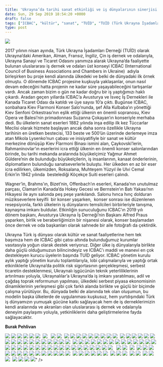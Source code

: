```yaml
---
title: 'Ukrayna’da tarihi sanat etkinliği ve iş dünyalarının sinerjisi'
date: Sun, 29 Sep 2019 18:54:20 +0000
draft: false
tags: ["ICBAC", "kültür", "sanat", "TUİD", "TUİD (Türk Ukrayna İşadamları Derneği)", "Ukrayna Türk İş Dünyası", "Ukrayna Türk toplumu"]
type: post
---
```


![](http://burakpehlivan.org/wp-content/uploads/2019/09/IMG_1180-36-1.jpg)

2017 yılının nisan ayında, Türk Ukrayna İşadamları Derneği (TUİD) olarak Ukrayna’daki Amerikan, Alman, Fransız, İngiliz, Çin iş dernek ve odalarıyla, Ukrayna Sanayi ve Ticaret Odasını yanımıza alarak Ukrayna’da faaliyette bulunan uluslararası iş dernek ve odaları üst konseyi ICBAC (International Council of Business Associations and Chambers in Ukraine)  adıyla birleşirken bu proje kendi alanında ülkedeki ve belki de dünyadaki ilk örnek olmuştu. O dönemde ICBAC projesine kuşkuyla yaklaşanlar, onun nasıl devam edeceğini hatta projenin ne kadar süre yaşayabileceğini tartışanlar vardı. Ancak zaman bizim o gün ne kadar doğru bir iş yaptığımızı haklı çıkardı. Aradan geçen yıllarda ICBAC’a Avusturya ve İsveç İş Dernekleri ile Kanada Ticaret Odası da katıldı ve üye sayısı 10’a çıktı. Bugünse ICBAC, sonbahara Kiev Flarmoni Konser Salo’nunda, şef Alla Kulbaba’ın yönettiği Kiev Senfoni Orkestrası’nın eşlik ettiği ülkenin en önemli sopranosu, Kiev Opera ve Balesi’nin primadonnası Suzanna Çokayan’ın konseriyle merhaba dedi. Bu ülkelerin sanat eserleri 1882 yılında inşa edilip ilk kez Tüccarlar Meclisi olarak hizmete başlayan ancak daha sonra özellikle Ukrayna tarihinin en üretken bestecisi, 133 beste ve 500’ün üzerinde derlemeye imza atan Mikola Lysenko’nun çabası ve inisiyatifiyle bir sanat ve kültür merkezine dönüşüp Kiev Flarmoni Binası ismini alan, Çaykovski’lerin, Rahmaninovlar’ın eserlerini icra ettiği ülkenin en önemli konser salonlarından birinde, bu tarihi mekanda aralarında büyükelçimiz Yağmur Ahmet Güldere’nin de bulunduğu büyükelçilerin, iş insanlarının, kanaat önderlerinin, diplomatların bulunduğu sanatseverlerle buluştu. Her ülkeden en az bir eser icra edilirken, ülkemizden, Roksalana, Muhteşem Yüzyıl ile Ulvi Cemal Erkin’in 1942 yılında  bestelediği Köçekçe Suiti eserleri çalındı.

Wagner’in, Brahms’ın, Bizet’nin, Offenbach’ın eserleri, Kanada’nın unutulmaz parçası, Claman’ın Kanada’da Hokey Gecesi ve Bernstein’ın Batı Yakası’nın Hikayesi ile aynı salonda peş peşe yankılandı. Salonu hınca hınç dolduran müzikseverlere keyifli  bir konser yaşarken,  konser sonrası ise düzenlenen resepsiyonla, farklı ülkelerin iş dünyalarını temsilcileri birbirleriyle tanışma, kaynaşma imkanı buldular. Etkinliğin sunuculuğunu ICBAC’ın 2019 yılı dönem başkanı, Avusturya Ukrayna İş Derneği’nin Başkanı Alfred Praus yaparken, birlik ve beraberliğimizin bir nişanesi olarak, konser başlamadan önce dernek ve oda başkanları olarak sahnede bir aile fotoğrafı da çektirdik.

Ukrayna Türk iş dünyası olarak kültür ve sanat faaliyetlerine hem tek başımıza hem de ICBAC gibi çatısı altında bulunduğumuz kurumlar vasıtasıyla yoğun olarak destek veriyoruz. Diğer ülke iş dünyalarıyla birlikte daha güçlü olduğumuzun bilincindeyiz ve ICBAC’ı maddi ve manevi en çok destekleyen kurucu üyelerin başında TUİD geliyor. ICBAC yönetim kurulu aylık yaptığı yönetim kurulu toplantılarıyla, lobi çalışmalarıyla ve yaptığı ortak etkinliklerle Ukrayna’da politik risk sigortasının gerçekleşmesi, serbest ticaretin desteklenmesi, Ukraynalı işgücünün teknik yeterliliklerinin artırılması yoluyla, Ukraynalılar’a Ukrayna’da iş imkanı yaratılması, adil ve çağdaş toprak reformunun yapılması, ülkedeki serbest piyasa ekonomisinin dinamiklerinin yerleşmesi gibi çok farklı alanda birlikte ve güçlü bir biçimde çalışma yürütüyor. Bu, dünyada belki de alanında tek olan oluşumun, bu modelin başka ülkelerde de uygulanması kuşkusuz, hem yurtdışındaki Türk iş dünyamızın yumuşak gücüne katkı sağlayacak hem de iş derneklerimizin kendi aralarında ve akranları olan uluslararası iş dernek ve odalarıyla deneyim paylaşımı yoluyla, yetkinliklerini daha geliştirmelerine fayda sağlayacaktır.

**Burak Pehlivan** 

![](http://burakpehlivan.org/wp-content/uploads/2019/09/IMG_1514-158.jpg) ![](http://burakpehlivan.org/wp-content/uploads/2019/09/IMG_1523-162.jpg) ![](http://burakpehlivan.org/wp-content/uploads/2019/09/IMG_1526-163.jpg) ![](http://burakpehlivan.org/wp-content/uploads/2019/09/IMG_1529-164.jpg) ![](http://burakpehlivan.org/wp-content/uploads/2019/09/IMG_1534-166.jpg) ![](http://burakpehlivan.org/wp-content/uploads/2019/09/IMG_1537-167.jpg)  ![](http://burakpehlivan.org/wp-content/uploads/2019/09/IMG_1563-173.jpg)   ![](http://burakpehlivan.org/wp-content/uploads/2019/09/IMG_1576-180.jpg) ![](http://burakpehlivan.org/wp-content/uploads/2019/09/IMG_1578-181.jpg)  ![](http://burakpehlivan.org/wp-content/uploads/2019/09/IMG_1617-203.jpg) ![](http://burakpehlivan.org/wp-content/uploads/2019/09/IMG_1072-2.jpg) ![](http://burakpehlivan.org/wp-content/uploads/2019/09/IMG_1073-3.jpg) ![](http://burakpehlivan.org/wp-content/uploads/2019/09/IMG_1074-4.jpg) ![](http://burakpehlivan.org/wp-content/uploads/2019/09/IMG_1075-5.jpg) ![](http://burakpehlivan.org/wp-content/uploads/2019/09/IMG_1081-6.jpg) ![](http://burakpehlivan.org/wp-content/uploads/2019/09/IMG_1082-7.jpg) ![](http://burakpehlivan.org/wp-content/uploads/2019/09/IMG_1083-8.jpg) ![](http://burakpehlivan.org/wp-content/uploads/2019/09/IMG_1085-9.jpg)  ![](http://burakpehlivan.org/wp-content/uploads/2019/09/IMG_1097-12.jpg) ![](http://burakpehlivan.org/wp-content/uploads/2019/09/IMG_1098-13.jpg) ![](http://burakpehlivan.org/wp-content/uploads/2019/09/IMG_1100-15.jpg) ![](http://burakpehlivan.org/wp-content/uploads/2019/09/IMG_1102-16.jpg) ![](http://burakpehlivan.org/wp-content/uploads/2019/09/IMG_1104-17.jpg) ![](http://burakpehlivan.org/wp-content/uploads/2019/09/IMG_1111-19.jpg) ![](http://burakpehlivan.org/wp-content/uploads/2019/09/IMG_1113-20.jpg) ![](http://burakpehlivan.org/wp-content/uploads/2019/09/IMG_1117-21.jpg) ![](http://burakpehlivan.org/wp-content/uploads/2019/09/IMG_1128-23.jpg) ![](http://burakpehlivan.org/wp-content/uploads/2019/09/IMG_1129-24.jpg) ![](http://burakpehlivan.org/wp-content/uploads/2019/09/IMG_1135-25.jpg) ![](http://burakpehlivan.org/wp-content/uploads/2019/09/IMG_1138-26.jpg) ![](http://burakpehlivan.org/wp-content/uploads/2019/09/IMG_1144-27.jpg) ![](http://burakpehlivan.org/wp-content/uploads/2019/09/IMG_1146-28.jpg) ![](http://burakpehlivan.org/wp-content/uploads/2019/09/IMG_1148-29.jpg) ![](http://burakpehlivan.org/wp-content/uploads/2019/09/IMG_1155-30.jpg) ![](http://burakpehlivan.org/wp-content/uploads/2019/09/IMG_1159-31.jpg)  ![](http://burakpehlivan.org/wp-content/uploads/2019/09/IMG_1164-33.jpg) ![](http://burakpehlivan.org/wp-content/uploads/2019/09/IMG_1185-37.jpg) ![](http://burakpehlivan.org/wp-content/uploads/2019/09/IMG_1187-38.jpg) ![](http://burakpehlivan.org/wp-content/uploads/2019/09/IMG_1189-39.jpg) ![](http://burakpehlivan.org/wp-content/uploads/2019/09/IMG_1190-40.jpg) ![](http://burakpehlivan.org/wp-content/uploads/2019/09/IMG_1195-41.jpg) ![](http://burakpehlivan.org/wp-content/uploads/2019/09/IMG_1202-44.jpg) ![](http://burakpehlivan.org/wp-content/uploads/2019/09/IMG_1208-46.jpg) ![](http://burakpehlivan.org/wp-content/uploads/2019/09/IMG_1209-47.jpg) ![](http://burakpehlivan.org/wp-content/uploads/2019/09/IMG_1224-51.jpg) ![](http://burakpehlivan.org/wp-content/uploads/2019/09/IMG_1226-52.jpg) ![](http://burakpehlivan.org/wp-content/uploads/2019/09/IMG_1230-53.jpg) ![](http://burakpehlivan.org/wp-content/uploads/2019/09/IMG_1236-54.jpg) ![](http://burakpehlivan.org/wp-content/uploads/2019/09/IMG_1239-56.jpg) ![](http://burakpehlivan.org/wp-content/uploads/2019/09/IMG_1242-57.jpg) ![](http://burakpehlivan.org/wp-content/uploads/2019/09/IMG_1246-58.jpg) ![](http://burakpehlivan.org/wp-content/uploads/2019/09/IMG_1249-59.jpg) ![](http://burakpehlivan.org/wp-content/uploads/2019/09/IMG_1250-60.jpg) ![](http://burakpehlivan.org/wp-content/uploads/2019/09/IMG_1253-61.jpg) ![](http://burakpehlivan.org/wp-content/uploads/2019/09/IMG_1258-62.jpg) ![](http://burakpehlivan.org/wp-content/uploads/2019/09/IMG_1260-63.jpg) ![](http://burakpehlivan.org/wp-content/uploads/2019/09/IMG_1264-65.jpg) ![](http://burakpehlivan.org/wp-content/uploads/2019/09/IMG_1271-66.jpg) ![](http://burakpehlivan.org/wp-content/uploads/2019/09/IMG_1273-67.jpg) ![](http://burakpehlivan.org/wp-content/uploads/2019/09/IMG_1278-69.jpg) ![](http://burakpehlivan.org/wp-content/uploads/2019/09/IMG_1281-71.jpg) ![](http://burakpehlivan.org/wp-content/uploads/2019/09/IMG_1284-72.jpg) ![](http://burakpehlivan.org/wp-content/uploads/2019/09/IMG_1291-75.jpg) ![](http://burakpehlivan.org/wp-content/uploads/2019/09/IMG_1293-76.jpg) ![](http://burakpehlivan.org/wp-content/uploads/2019/09/IMG_1318-83.jpg) ![](http://burakpehlivan.org/wp-content/uploads/2019/09/IMG_1321-86.jpg) ![](http://burakpehlivan.org/wp-content/uploads/2019/09/IMG_1326-89.jpg)   ![](http://burakpehlivan.org/wp-content/uploads/2019/09/IMG_1336-93.jpg) ![](http://burakpehlivan.org/wp-content/uploads/2019/09/IMG_1342-94.jpg)  ![](http://burakpehlivan.org/wp-content/uploads/2019/09/IMG_1354-100.jpg)  ![](http://burakpehlivan.org/wp-content/uploads/2019/09/IMG_1359-102.jpg) ![](http://burakpehlivan.org/wp-content/uploads/2019/09/IMG_1361-103.jpg) ![](http://burakpehlivan.org/wp-content/uploads/2019/09/IMG_1362-104.jpg) ![](http://burakpehlivan.org/wp-content/uploads/2019/09/IMG_1376-108.jpg) ![](http://burakpehlivan.org/wp-content/uploads/2019/09/IMG_1381-110.jpg) ![](http://burakpehlivan.org/wp-content/uploads/2019/09/IMG_1383-111.jpg) ![](http://burakpehlivan.org/wp-content/uploads/2019/09/IMG_1390-113.jpg) ![](http://burakpehlivan.org/wp-content/uploads/2019/09/IMG_1392-114.jpg) ![](http://burakpehlivan.org/wp-content/uploads/2019/09/IMG_1393-115.jpg) ![](http://burakpehlivan.org/wp-content/uploads/2019/09/IMG_1394-116.jpg) ![](http://burakpehlivan.org/wp-content/uploads/2019/09/IMG_1396-117.jpg) ![](http://burakpehlivan.org/wp-content/uploads/2019/09/IMG_1400-119.jpg) ![](http://burakpehlivan.org/wp-content/uploads/2019/09/IMG_1405-121.jpg) ![](http://burakpehlivan.org/wp-content/uploads/2019/09/IMG_1413-123.jpg)  ![](http://burakpehlivan.org/wp-content/uploads/2019/09/IMG_1428-126.jpg) ![](http://burakpehlivan.org/wp-content/uploads/2019/09/IMG_1434-129.jpg) ![](http://burakpehlivan.org/wp-content/uploads/2019/09/IMG_1436-130.jpg) ![](http://burakpehlivan.org/wp-content/uploads/2019/09/IMG_1438-131.jpg) ![](http://burakpehlivan.org/wp-content/uploads/2019/09/IMG_1440-132.jpg) ![](http://burakpehlivan.org/wp-content/uploads/2019/09/IMG_1443-133.jpg)  ![](http://burakpehlivan.org/wp-content/uploads/2019/09/IMG_1457-140.jpg) ![](http://burakpehlivan.org/wp-content/uploads/2019/09/IMG_1463-142.jpg) ![](http://burakpehlivan.org/wp-content/uploads/2019/09/IMG_1464-143.jpg)  ![](http://burakpehlivan.org/wp-content/uploads/2019/09/IMG_1469-145.jpg) ![](http://burakpehlivan.org/wp-content/uploads/2019/09/IMG_1477-146.jpg)  ![](http://burakpehlivan.org/wp-content/uploads/2019/09/IMG_1487-148.jpg) ![](http://burakpehlivan.org/wp-content/uploads/2019/09/IMG_1491-149.jpg) ![](http://burakpehlivan.org/wp-content/uploads/2019/09/IMG_1496-150.jpg)  ![](http://burakpehlivan.org/wp-content/uploads/2019/09/IMG_1498-152.jpg) ![](http://burakpehlivan.org/wp-content/uploads/2019/09/IMG_1501-153.jpg) ![](http://burakpehlivan.org/wp-content/uploads/2019/09/IMG_1503-154.jpg) ![](http://burakpehlivan.org/wp-content/uploads/2019/09/IMG_1504-155.jpg)" />